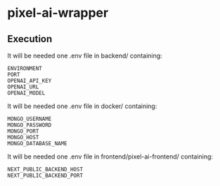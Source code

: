 # pixel-ai-wrapper

## Execution

It will be needed one .env file in backend/ containing:

```
ENVIRONMENT
PORT
OPENAI_API_KEY
OPENAI_URL
OPENAI_MODEL
```

It will be needed one .env file in docker/ containing:

```
MONGO_USERNAME
MONGO_PASSWORD
MONGO_PORT
MONGO_HOST
MONGO_DATABASE_NAME
```

It will be needed one .env file in frontend/pixel-ai-frontend/ containing:
```
NEXT_PUBLIC_BACKEND_HOST
NEXT_PUBLIC_BACKEND_PORT
```
